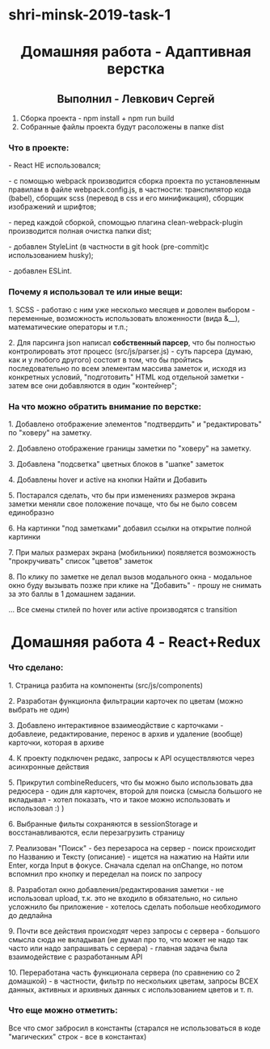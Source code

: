# shri-minsk-2019-task-1

<h1 align="center">Домашняя работа - Адаптивная верстка</h1>
<h2 align="center">Выполнил - Левкович Сергей</h2>

1. Сборка проекта - npm install + npm run build
2. Собранные файлы проекта будут расоложены в папке dist

<h3>Что в проекте:</h3>
<p>- React НЕ использовался;</p>
<p>- с помощью webpack производится сборка проекта по установленным правилам в файле webpack.config.js, в частности: транспилятор кода (babel), сборщик scss (перевод в css и его минификация), сборщик изображений и шрифтов;</p>
<p>- перед каждой сборкой, спомощью плагина clean-webpack-plugin производится полная очистка папки dist;</p>
<p>- добавлен StyleLint (в частности в git hook (pre-commit)с использованием husky);</p>
<p>- добавлен ESLint.</p>

<h3>Почему я использовал те или иные вещи:</h3>
<p>1. SCSS - работаю с ним уже несколько месяцев и доволен выбором - переменные, возможность использовать вложенности (вида &__), математические операторы и т.п.;</p>
<p>2. Для парсинга json написал <b>собственный парсер</b>, что бы полностью контролировать этот процесс (src/js/parser.js) - суть парсера (думаю, как и у любого другого) состоит в том, что бы пройтись последовательно по всем элементам массива заметок и, исходя из конкретных условий, "подготовить" HTML код отдельной заметки - затем все они добавляются в один "контейнер";</p>
<p></p>

<h3>На что можно обратить внимание по верстке:</h3>
<p>1. Добавлено отображение элементов "подтвердить" и "редактировать" по "ховеру" на заметку.</p>
<p>2. Добавлено отображение границы заметки по "ховеру" на заметку.</p>
<p>3. Добавлена "подсветка" цветных блоков в "шапке" заметок</p>
<p>4. Добавлены hover и active на кнопки Найти и Добавить</p>
<p>5. Постарался сделать, что бы при изменениях размеров экрана заметки меняли свое положение почаще, что бы не было совсем единобразно</p>
<p>6. На картинки "под заметками" добавил ссылки на открытие полной картинки</p>
<p>7. При малых размерах экрана (мобильники) появляется возможность "прокручивать" список "цветов" заметок
<p>8. По клику по заметке не делал вызов модального окна - модальное окно буду вызывать позже при клике на "Добавить" - прошу не снимать за это баллы в 1 домашнем задании.</p>
<p>... Все смены стилей по hover или active производятся с transition</p>


<h1 align="center">Домашняя работа 4 - React+Redux</h1>
<h3>Что сделано:</h3>
<p>1. Страница разбита на компоненты (src/js/components)</p>
<p>2. Разработан функционла фильтрации карточек по цветам (можно выбрать не один)</p>
<p>3. Добавлено интерактивное взаимеодйствие с карточками - добавлеие, редактирование, перенос в архив и удаление (вообще) карточки, которая в архиве</p>
<p>4. К проекту подключен редакс, запросы к API осуществляются через асинхронные действия</p>
<p>5. Прикрутил combineReducers, что бы можно было использовать два редюсера - один для карточек, второй для поиска (смысла большого не вкладывал - хотел показать, что и такое можно использовать и использовал :) )</p>
<p>6. Выбранные фильты сохраняются в sessionStorage и восстанавливаются, если перезагрузить страницу</p>
<p>7. Реализован "Поиск" - без перезароса на сервер - поиск происходит по Названию и Тексту (описание) - ищется на нажатию на Найти или Enter, когда Input в фокусе. Сначала сделал на onChange, но потом вспомнил про кнопку и переделал на поиск по запросу</p>
<p>8. Разработал окно добавления/редактирования заметки - не использовал upload, т.к. это не входило в обязательно, но сильно усложнило бы приложение - хотелось сделать побольше необходимого до дедлайна</p>
<p>9. Почти все действия происходят через запросы с сервера - большого смысла сюда не вкладывал (не думал про то, что может не надо так часто или надо запрашивать с сервера) - главная задача была взаимодействие с разработанным API</p>
<p>10. Переработана часть функционала сервера (по сравнению со 2 домашкой) - в частности, фильтр по нескольких цветам, запросы ВСЕХ данных, активных и архивных данных с использованием цветов и т. п.</p>

<h3>Что еще можно отметить:</h3>
<p>Все что смог забросил в константы (старался не использоваться в коде "магических" строк - все в константах)</p>
